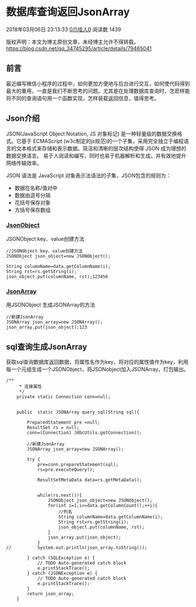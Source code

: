 # 数据库查询返回JsonArray

2018年03月06日 23:13:33 [0爪哇人0](https://me.csdn.net/qq_34745295) 阅读数 1439



 版权声明：本文为博主原创文章，未经博主允许不得转载。 https://blog.csdn.net/qq_34745295/article/details/79465041

## 前言

最近编写微信小程序的过程中，如何更加方便地与后台进行交互，如何使代码得到最大的重用，一直是我们不断思考的问题。尤其是在处理数据库查询时，怎麽样能将不同的查询语句用一个函数实现，怎样装载返回信息，值得思考。

## Json介绍

JSON(JavaScript Object Notation, JS 对象标记) 是一种轻量级的数据交换格式。它基于 ECMAScript (w3c制定的js规范)的一个子集，采用完全独立于编程语言的文本格式来存储和表示数据。简洁和清晰的层次结构使得 JSON 成为理想的数据交换语言。 易于人阅读和编写，同时也易于机器解析和生成，并有效地提升网络传输效率。

JSON 语法是 JavaScript 对象表示法语法的子集，JSON包含的规则为：

- 数据在名称/值对中
- 数据由逗号分隔
- 花括号保存对象
- 方括号保存数组

### [JsonObject](http://json-lib.sourceforge.net/apidocs/jdk15/net/sf/json/JSONObject.html)

JSONObject key、value创建方法

```
//JSONObject key、value创建方法
JSONObject json_object=new JSONObject();

String columnName=data.getColumnName(i);
String rst=rs.getString(i);
json_object.put(columnName, rst);123456
```

### [JsonArray](http://json-lib.sourceforge.net/apidocs/jdk15/net/sf/json/JSONArray.html)

用JSONObject 生成JSONArray的方法

```
//新建JsonArray
JSONArray json_array=new JSONArray();
json_array.put(json_object);123
```

## sql查询生成JsonArray

获取sql查询数据库返回数据，将属性名作为key，将对应的属性值作为key，利用每一个元组生成一个JSONObject，将JSONobject加入JSONArray，打包输出。

```
/**
     * 连接属性
     */
    private static Connection conn=null;


    public  static JSONArray query_sql(String sql){

        PreparedStatement pre =null;
        ResultSet rs = null;
        conn=(Connection) JdbcUtils.getConnection();

        //新建JsonArray
        JSONArray json_array=new JSONArray();

        try {
            pre=conn.prepareStatement(sql);
            rs=pre.executeQuery();

            ResultSetMetaData data=rs.getMetaData();


            while(rs.next()){
                JSONObject json_object=new JSONObject();
                for(int i=1;i<=data.getColumnCount();++i){
                    //列名
                    String columnName=data.getColumnName(i);
                    String rst=rs.getString(i);
                    json_object.put(columnName, rst);
                }
                json_array.put(json_object);
            }
//          System.out.println(json_array.toString());

        } catch (SQLException e) {
            // TODO Auto-generated catch block
            e.printStackTrace();
        } catch (JSONException e) {
            // TODO Auto-generated catch block
            e.printStackTrace();
        }
        return json_array;
    }
```